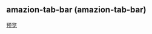 ## amazion-tab-bar (amazion-tab-bar)

[预览](https://cl9000.gitee.io/web-code/web-css-html/amazion-tab-bar/)
